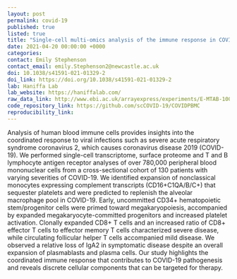 ```yaml
---
layout: post
permalink: covid-19
published: true
listed: true
title: "Single-cell multi-omics analysis of the immune response in COVID-19"
date: 2021-04-20 00:00:00 +0000
categories: 
contact: Emily Stephenson
contact_email: emily.Stephenson2@newcastle.ac.uk
doi: 10.1038/s41591-021-01329-2
doi_link: https://doi.org/10.1038/s41591-021-01329-2
lab: Haniffa Lab
lab_website: https://haniffalab.com/
raw_data_link: http://www.ebi.ac.uk/arrayexpress/experiments/E-MTAB-10026/
code_repository_link: https://github.com/scCOVID-19/COVIDPBMC
reproducibility_link:
---
```

Analysis of human blood immune cells provides insights into the coordinated response to viral infections such as severe acute respiratory syndrome coronavirus 2, which causes coronavirus disease 2019 (COVID-19). We performed single-cell transcriptome, surface proteome and T and B lymphocyte antigen receptor analyses of over 780,000 peripheral blood mononuclear cells from a cross-sectional cohort of 130 patients with varying severities of COVID-19. We identified expansion of nonclassical monocytes expressing complement transcripts (CD16+C1QA/B/C+) that sequester platelets and were predicted to replenish the alveolar macrophage pool in COVID-19. Early, uncommitted CD34+ hematopoietic stem/progenitor cells were primed toward megakaryopoiesis, accompanied by expanded megakaryocyte-committed progenitors and increased platelet activation. Clonally expanded CD8+ T cells and an increased ratio of CD8+ effector T cells to effector memory T cells characterized severe disease, while circulating follicular helper T cells accompanied mild disease. We observed a relative loss of IgA2 in symptomatic disease despite an overall expansion of plasmablasts and plasma cells. Our study highlights the coordinated immune response that contributes to COVID-19 pathogenesis and reveals discrete cellular components that can be targeted for therapy.